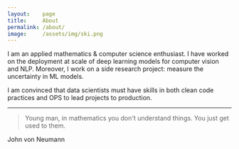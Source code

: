 ```yaml
---
layout:    page
title:     About
permalink: /about/
image:     /assets/img/ski.png
---
```


I am an applied mathematics & computer science enthusiast.
I have worked on the deployment at scale of deep learning models for computer vision and NLP. 
Moreover, I work on a side research project: measure the uncertainty in ML models.

I am convinced that data scientists must have skills in both clean code practices and OPS to 
lead projects to production.

***

> Young man, in mathematics you don't understand things. You just get used to them.

John von Neumann
